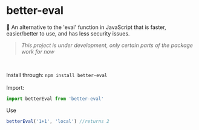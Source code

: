 # better-eval
🔧 An alternative to the 'eval' function in JavaScript that is faster, easier/better to use, and has less security issues.
 
> *This project is under development, only certain parts of the package work for now*
>  
<br/>

Install through: ```npm install better-eval``` <br/><br/>
Import: 
```js
import betterEval from 'better-eval'
```
Use 
```js
betterEval('1+1', 'local') //returns 2
```